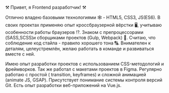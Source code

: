  ⚒️ Привет, я Frontend разработчик! ⚒️

Отлично владею базовыми технологиями 🕸️ - HTML5, CSS3, JS(ES6). В своих проектах применяю опыт кроссбраузерной вёрстки 🖥️, учитываю особенности работы браузеров ⁉️. Знаком с препроцессорами (SASS,SCSS)и сборщиками проектов (Gulp, Webpack) 🧰.
Считаю, что соблюдение код стайла - правило хорошего тона :capital_abcd:. Внимателен к деталям, целеустремлён, желаю работать в команде и развиваться вместе с ней.

Имею опыт разработки проектов с использованием CSS-методологий и фреймворков. Так же работал с макетами проектов в Figma. Регулярно работаю с простой ( transition, keyframes) и сложной анимацией (animate JS, GSAP).
Присутствует понимание системы контроля версий Git. Есть опыт разработки веб-приложений на Vue.js.


<!---
alekseiTurl/alekseiTurl is a ✨ special ✨ repository because its `README.md` (this file) appears on your GitHub profile.
You can click the Preview link to take a look at your changes.
--->
